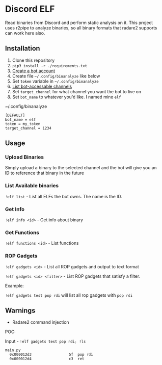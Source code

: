 # Discord ELF

Read binaries from Discord and perform static analysis on it. This project uses r2pipe to analyze binaries, so all binary formats that radare2 supports can work here also.

## Installation

1. Clone this repository
2. `pip3 install -r ./requirements.txt`
3. [Create a bot account][create bot]
4. Create file `~/.config/binanalyze` like below
5. Set `token` variable in `~/.config/binanalyze`
6. [List bot-accessable channels][list channels]
7. Set `target_channel` for what channel you want the bot to live on
8. Set `bot_name` to whatever you'd like. I named mine `elf`


~/.config/binanalyze
```
[DEFAULT]
bot_name = elf
token = my_token
target_channel = 1234
```

## Usage

### Upload Binaries

Simply upload a binary to the selected channel and the bot will give you an ID to reference that binary in the future

### List Available binaries

`!elf list` - List all ELFs the bot owns. The name is the ID.

### Get Info

`!elf info <id>` - Get info about binary

### Get Functions

`!elf functions <id>` - List functions


### ROP Gadgets

`!elf gadgets <id>` - List all ROP gadgets and output to text format

`!elf gadgets <id> <filter>` - List ROP gadgets that satisfy a filter.

Example:

`!elf gadgets test pop rdi` will list all rop gadgets with `pop rdi`

## Warnings

* Radare2 command injection

POC:

Input - `!elf gadgets test pop rdi; !ls`

```
main.py
  0x000012d3                 5f  pop rdi
  0x000012d4                 c3  ret
```

[create bot]: https://discordpy.readthedocs.io/en/latest/discord.html#discord-intro
[list channels]: https://github.com/t94j0/discord-serverlist
